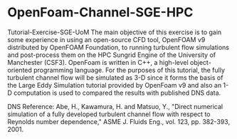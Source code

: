 # OpenFoam-Channel-SGE-HPC
Tutorial-Exercise-SGE-UoM
The main objective of this exercise is to gain some experience in using an open-source CFD tool, OpenFOAM v9 distributed by OpenFOAM Foundation, to running turbulent flow simulations and post-process them on the HPC Sungrid Engine of the University of Manchester (CSF3). OpenFoam is written in C++, a high-level object-oriented programming language. For the purposes of this tutorial, the fully turbulent channel flow will be simulated as 3-D since it forms the basis of the Large Eddy Simulation tutorial provided by OpenFoam v9 and also an 1-D computation is used to compared the results with published DNS data.

DNS Reference:
Abe, H., Kawamura, H. and  Matsuo, Y., "Direct numerical simulation of a fully developed turbulent channel flow with respect to Reynolds number dependence," ASME J. Fluids Eng., vol. 123, pp. 382-393, 2001.
